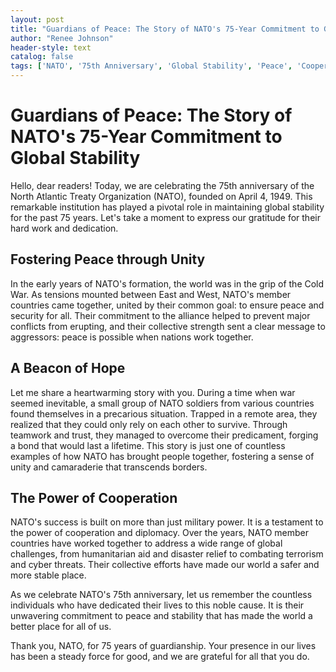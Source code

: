 ```yaml
---
layout: post
title: "Guardians of Peace: The Story of NATO's 75-Year Commitment to Global Stability"
author: "Renee Johnson"
header-style: text
catalog: false
tags: ['NATO', '75th Anniversary', 'Global Stability', 'Peace', 'Cooperation', 'Unity', 'Security', 'Gratitude']
---
```


# Guardians of Peace: The Story of NATO's 75-Year Commitment to Global Stability

Hello, dear readers! Today, we are celebrating the 75th anniversary of the North Atlantic Treaty Organization (NATO), founded on April 4, 1949. This remarkable institution has played a pivotal role in maintaining global stability for the past 75 years. Let's take a moment to express our gratitude for their hard work and dedication.

## Fostering Peace through Unity

In the early years of NATO's formation, the world was in the grip of the Cold War. As tensions mounted between East and West, NATO's member countries came together, united by their common goal: to ensure peace and security for all. Their commitment to the alliance helped to prevent major conflicts from erupting, and their collective strength sent a clear message to aggressors: peace is possible when nations work together.

## A Beacon of Hope

Let me share a heartwarming story with you. During a time when war seemed inevitable, a small group of NATO soldiers from various countries found themselves in a precarious situation. Trapped in a remote area, they realized that they could only rely on each other to survive. Through teamwork and trust, they managed to overcome their predicament, forging a bond that would last a lifetime. This story is just one of countless examples of how NATO has brought people together, fostering a sense of unity and camaraderie that transcends borders.

## The Power of Cooperation

NATO's success is built on more than just military power. It is a testament to the power of cooperation and diplomacy. Over the years, NATO member countries have worked together to address a wide range of global challenges, from humanitarian aid and disaster relief to combating terrorism and cyber threats. Their collective efforts have made our world a safer and more stable place.

As we celebrate NATO's 75th anniversary, let us remember the countless individuals who have dedicated their lives to this noble cause. It is their unwavering commitment to peace and stability that has made the world a better place for all of us.

Thank you, NATO, for 75 years of guardianship. Your presence in our lives has been a steady force for good, and we are grateful for all that you do.
